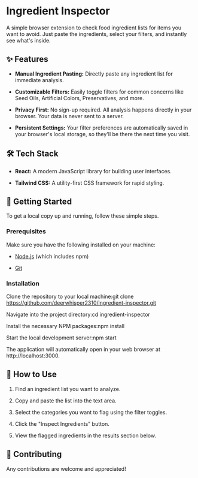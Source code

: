 **Ingredient Inspector**
========================

A simple browser extension to check food ingredient lists for items you want to avoid. Just paste the ingredients, select your filters, and instantly see what's inside.

**✨ Features**
--------------

*   **Manual Ingredient Pasting:** Directly paste any ingredient list for immediate analysis.
    
*   **Customizable Filters:** Easily toggle filters for common concerns like Seed Oils, Artificial Colors, Preservatives, and more.
    
*   **Privacy First:** No sign-up required. All analysis happens directly in your browser. Your data is never sent to a server.
    
*   **Persistent Settings:** Your filter preferences are automatically saved in your browser's local storage, so they'll be there the next time you visit.
    

**🛠️ Tech Stack**
------------------

*   **React:** A modern JavaScript library for building user interfaces.
    
*   **Tailwind CSS:** A utility-first CSS framework for rapid styling.
    

**🚀 Getting Started**
----------------------

To get a local copy up and running, follow these simple steps.

### **Prerequisites**

Make sure you have the following installed on your machine:

*   [Node.js](https://nodejs.org/) (which includes npm)
    
*   [Git](https://git-scm.com/)
    

### **Installation**

Clone the repository to your local machine:git clone https://github.com/deerwhisper2310/ingredient-inspector.git

Navigate into the project directory:cd ingredient-inspector

Install the necessary NPM packages:npm install

Start the local development server:npm start

The application will automatically open in your web browser at http://localhost:3000.

**📖 How to Use**
-----------------

1.  Find an ingredient list you want to analyze.
    
2.  Copy and paste the list into the text area.
    
3.  Select the categories you want to flag using the filter toggles.
    
4.  Click the "Inspect Ingredients" button.
    
5.  View the flagged ingredients in the results section below.
    

**🤝 Contributing**
-------------------

Any contributions are welcome and appreciated!

